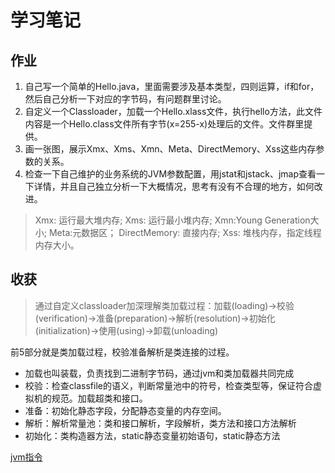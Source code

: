 # 学习笔记
## 作业
1. 自己写一个简单的Hello.java，里面需要涉及基本类型，四则运算，if和for，然后自己分析一下对应的字节码，有问题群里讨论。
2. 自定义一个Classloader，加载一个Hello.xlass文件，执行hello方法，此文件内容是一个Hello.class文件所有字节(x=255-x)处理后的文件。文件群里提供。
3. 画一张图，展示Xmx、Xms、Xmn、Meta、DirectMemory、Xss这些内存参数的关系。
4. 检查一下自己维护的业务系统的JVM参数配置，用jstat和jstack、jmap查看一下详情，并且自己独立分析一下大概情况，思考有没有不合理的地方，如何改进。
 
> Xmx: 运行最大堆内存; Xms: 运行最小堆内存; Xmn:Young Generation大小; Meta:元数据区； DirectMemory: 直接内存; Xss: 堆栈内存，指定线程内存大小。

## 收获
> 通过自定义classloader加深理解类加载过程：加载(loading)->校验(verification)->准备(preparation)->解析(resolution)->初始化(initialization)->使用(using)->卸载(unloading)

前5部分就是类加载过程，校验准备解析是类连接的过程。
- 加载也叫装载，负责找到二进制字节码，通过jvm和类加载器共同完成
- 校验：检查classfile的语义，判断常量池中的符号，检查类型等，保证符合虚拟机的规范。加载超类和接口。
- 准备：初始化静态字段，分配静态变量的内存空间。
- 解析：解析常量池：类和接口解析，字段解析，类方法和接口方法解析
- 初始化：类构造器方法，static静态变量初始语句，static静态方法

[jvm指令](https://docs.oracle.com/javase/specs/jvms/se7/html/jvms-4.html)